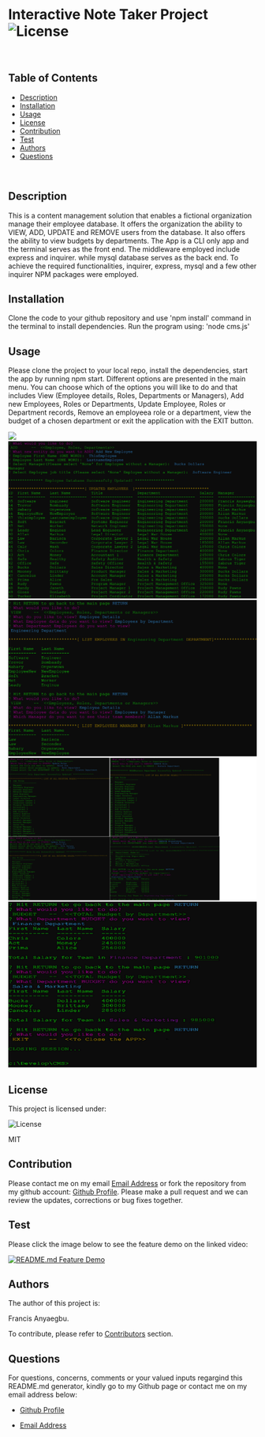 
  # Interactive Note Taker Project   ![License](https://img.shields.io/badge/License-MIT-blue.svg)
  
  <br>
  
  ## Table of Contents
  
  - [Description](#description)
  - [Installation](#installation)
  - [Usage](#usage)
  - [License](#license)
  - [Contribution](#contribution)
  - [Test](#test)
  - [Authors](#authors)
  - [Questions](#questions)
  
  <br>
  
  ## Description  
  
  This is a content management solution that enables a fictional organization manage their employee database. It offers the organization the ability to VIEW, ADD, UPDATE and REMOVE users from the database. It also offers the ability to view budgets by departments. The App is a CLI only app and the terminal serves as the front end. The middleware employed include express and inquirer. while mysql database serves as the back end. To achieve the required functionalities, inquirer, express, mysql and a few other inquirer NPM packages were employed. 
  
  ## Installation
  
  Clone the code to your github repository and use 'npm install' command in the terminal to install dependencies. Run the program using: 'node cms.js'
  
  ## Usage
  
Please clone the project to your local repo, install the dependencies, start the app by running npm start. Different options are presented in the main menu. You can choose which of the options you will like to do and that includes View (Employee details, Roles, Departments or Managers), Add new Employees, Roles or Departments, Update Employee, Roles or Department records, Remove an employeea role or a department, view the budget of a chosen department or exit the application with the EXIT button. 

 ![](./Assets/l-4.png)
 ![Page 2](./Assets/5-8.png)
 ![Page 3](./Assets/9-12.png)
 ![Page 4](./Assets/13-16.png)
 ![Page 5](./Assets/18.png)
  
  ## License
  
  This project is licensed under:
  
   ![License](https://img.shields.io/badge/License-MIT-blue.svg)
  
  MIT
  
  ## Contribution
  
  Please contact me on my email [Email Address](anyaegbufrancis@gmail.com) or fork the repository from my github account: [Github Profile](https://github.com/anyaegbufrancis). Please make a pull request and we can review the updates, corrections or bug fixes together.
  
  ## Test
  
  Please click the image below to see the feature demo on the linked video:
  
  [![README.md Feature Demo](https://img.youtube.com/vi/IBJuKc6hrPw/0.jpg)](https://www.youtube.com/watch?v=IBJuKc6hrPw)
  
  ## Authors
  
  The author of this project is: 
  
  Francis Anyaegbu. 
  
  To contribute, please refer to [Contributors](#contributors) section.
  
  ## Questions
  
  For questions, concerns, comments or your valued inputs regargind this README.md generator, kindly go to my Github page or contact me on my email address below:
    
  - [Github Profile](https://github.com/anyaegbufrancis)
                    
  - [Email Address](anyaegbufrancis@gmail.com)
